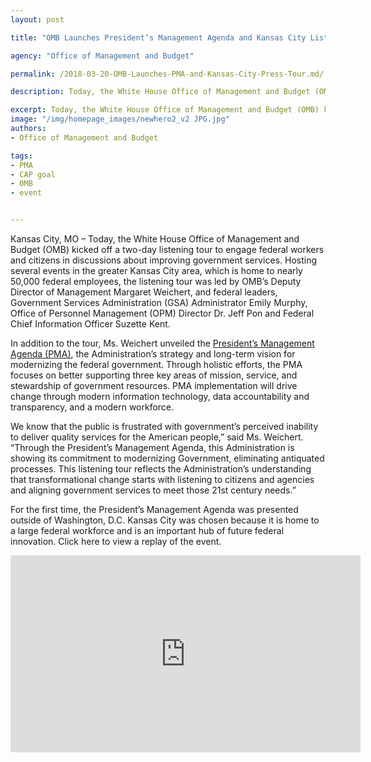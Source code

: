 ```yaml
---
layout: post

title: "OMB Launches President’s Management Agenda and Kansas City Listening Tour"

agency: "Office of Management and Budget"

permalink: /2018-03-20-OMB-Launches-PMA-and-Kansas-City-Press-Tour.md/

description: Today, the White House Office of Management and Budget (OMB) kicked off a two-day listening tour to engage federal workers and citizens in discussions about improving government services.

excerpt: Today, the White House Office of Management and Budget (OMB) kicked off a two-day listening tour to engage federal workers and citizens in discussions about improving government services.
image: "/img/homepage_images/newhero2_v2 JPG.jpg"
authors:
- Office of Management and Budget

tags:
- PMA
- CAP goal
- OMB
- event


---
```

Kansas City, MO – Today, the White House Office of Management and Budget (OMB) kicked off a two-day listening tour to engage federal workers and citizens in discussions about improving government services. Hosting several events in the greater Kansas City area, which is home to nearly 50,000 federal employees, the listening tour was led by OMB’s Deputy Director of Management Margaret Weichert, and federal leaders, Government Services Administration (GSA) Administrator Emily Murphy, Office of Personnel Management (OPM) Director Dr. Jeff Pon and Federal Chief Information Officer Suzette Kent.

In addition to the tour, Ms. Weichert unveiled the [President’s Management Agenda (PMA)](../PMA/PMA.html), the Administration’s strategy and long-term vision for modernizing the federal government. Through holistic efforts, the PMA focuses on better supporting three key areas of mission, service, and stewardship of government resources. PMA implementation will drive change through modern information technology, data accountability and transparency, and a modern workforce.

<div class="testimonial-blockquote">
We know that the public is frustrated with government’s perceived inability to deliver quality services for the American people,” said Ms. Weichert. “Through the President’s Management Agenda, this Administration is showing its commitment to modernizing Government, eliminating antiquated processes. This listening tour reflects the Administration’s understanding that transformational change starts with listening to citizens and agencies and aligning government services to meet those 21st century needs.”
</div>  

For the first time, the President’s Management Agenda was presented outside of Washington, D.C. Kansas City was chosen because it is home to a large federal workforce and is an important hub of future federal innovation. Click here to view a replay of the event.

<iframe width="560" height="315" src="https://www.youtube.com/embed/i5fUVcmMz_0" frameborder="0" allow="autoplay; encrypted-media" allowfullscreen></iframe>

